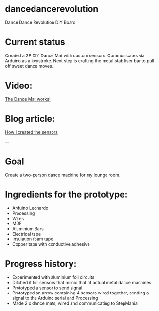 # dancedancerevolution
Dance Dance Revolution DIY Board

# Current status 
Created a 2P DIY Dance Mat with custom sensors. Communicates via Arduino as a keystroke. Next step is crafting the metal stabiliser bar to pull off sweet dance moves.

# Video:
[The Dance Mat works!](https://www.youtube.com/watch?v=DuG1EQtWge4)	

# Blog article:
[How I created the sensors](https://medium.com/@melhuang_/building-a-diy-dance-dance-revolution-e136265bbbfc)

--

# Goal 
Create a two-person dance machine for my lounge room.

# Ingredients for the prototype:
- Arduino Leonardo
- Processing
- Wires
- MDF
- Aluminium Bars
- Electrical tape
- Insulation foam tape
- Copper tape with conductive adhesive

# Progress history:
- Experimented with aluminium foil circuits
- Ditched it for sensors that mimic that of actual metal dance machines
- Prototyped a sensor to send signal
- Prototyped an arrow containing 4 sensors wired together, sending a signal to the Arduino serial and Processing
- Made 2 x dance mats, wired and communicating to StepMania